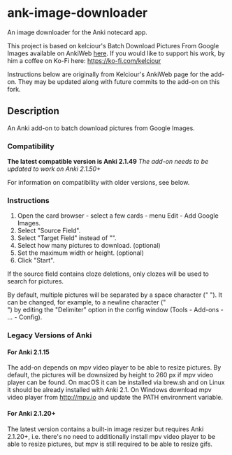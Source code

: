 # ank-image-downloader
An image downloader for the Anki notecard app.

This project is based on kelciour's Batch Download Pictures From Google Images available on AnkiWeb [here](https://ankiweb.net/shared/info/561924305). If you would like to support his work, by him a coffee on Ko-Fi here: https://ko-fi.com/kelciour

Instructions below are originally from Kelciour's AnkiWeb page for the add-on. They may be updated along with future commits to the add-on on this fork.

## Description
An Anki add-on to batch download pictures from Google Images.

### Compatibility
**The latest compatible version is Anki 2.1.49**
*The add-on needs to be updated to work on Anki 2.1.50+*

For information on compatibility with older versions, see below.

### Instructions
1. Open the card browser - select a few cards - menu Edit - Add Google Images.
2. Select "Source Field".
3. Select "Target Field" instead of "<ignored>".
4. Select how many pictures to download. (optional)
5. Set the maximum width or height. (optional)
6. Click "Start".

If the source field contains cloze deletions, only clozes will be used to search for pictures.

By default, multiple pictures will be separated by a space character (" "). It can be changed, for example, to a newline character ("<br>") by editing the "Delimiter" option in the config window (Tools - Add-ons - ... - Config).

### Legacy Versions of Anki
#### For Anki 2.1.15
The add-on depends on mpv video player to be able to resize pictures. By default, the pictures will be downsized by height to 260 px if mpv video player can be found. On macOS it can be installed via brew.sh and on Linux it should be already installed with Anki 2.1. On Windows download mpv video player from http://mpv.io and update the PATH environment variable.

#### For Anki 2.1.20+
The latest version contains a built-in image resizer but requires Anki 2.1.20+, i.e. there's no need to additionally install mpv video player to be able to resize pictures, but mpv is still required to be able to resize gifs.
